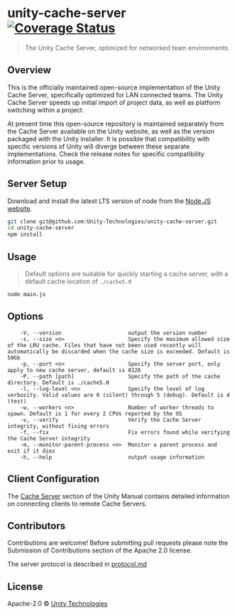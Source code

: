 # unity-cache-server [![Coverage Status](https://coveralls.io/repos/github/Unity-Technologies/unity-cache-server/badge.svg)](https://coveralls.io/github/Unity-Technologies/unity-cache-server)
> The Unity Cache Server, optimized for networked team environments.

## Overview
This is the officially maintained open-source implementation of the Unity Cache Server, specifically optimized for LAN connected teams. The Unity Cache Server speeds up initial import of project data, as well as platform switching within a project.

At present time this open-source repository is maintained separately from the Cache Server available on the Unity website, as well as the version packaged with the Unity installer. It is possible that compatibility with specific versions of Unity will diverge between these separate implementations. Check the release notes for specific compatibility information prior to usage.

## Server Setup
Download and install the latest LTS version of node from the [Node.JS website](https://nodejs.org/en/download/).

```bash
git clone git@github.com:Unity-Technologies/unity-cache-server.git
cd unity-cache-server
npm install
```
## Usage
>Default options are suitable for quickly starting a cache server, with a default cache location of `./cache5.0`
```bash
node main.js
```

## Options
```
    -V, --version                     output the version number
    -s, --size <n>                    Specify the maximum allowed size of the LRU cache. Files that have not been used recently will automatically be discarded when the cache size is exceeded. Default is 50Gb
    -p, --port <n>                    Specify the server port, only apply to new cache server, default is 8126
    -P, --path [path]                 Specify the path of the cache directory. Default is ./cache5.0
    -l, --log-level <n>               Specify the level of log verbosity. Valid values are 0 (silent) through 5 (debug). Default is 4 (test)
    -w, --workers <n>                 Number of worker threads to spawn. Default is 1 for every 2 CPUs reported by the OS
    -v, --verify                      Verify the Cache Server integrity, without fixing errors
    -f, --fix                         Fix errors found while verifying the Cache Server integrity
    -m, --monitor-parent-process <n>  Monitor a parent process and exit if it dies
    -h, --help                        output usage information
```

## Client Configuration
The [Cache Server](https://docs.unity3d.com/Manual/CacheServer.html) section of the Unity Manual contains detailed information on connecting clients to remote Cache Servers.

## Contributors

Contributions are welcome! Before submitting pull requests please note the Submission of Contributions section of the Apache 2.0 license.

The server protocol is described in [protocol.md](./protocol.md)

## License

Apache-2.0 © [Unity Technologies](http://www.unity3d.com)
